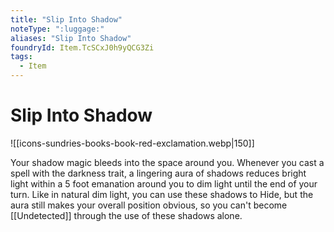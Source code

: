 ```yaml
---
title: "Slip Into Shadow"
noteType: ":luggage:"
aliases: "Slip Into Shadow"
foundryId: Item.TcSCxJ0h9yQCG3Zi
tags:
  - Item
---
```


# Slip Into Shadow
![[icons-sundries-books-book-red-exclamation.webp|150]]

Your shadow magic bleeds into the space around you. Whenever you cast a spell with the darkness trait, a lingering aura of shadows reduces bright light within a 5 foot emanation around you to dim light until the end of your turn. Like in natural dim light, you can use these shadows to Hide, but the aura still makes your overall position obvious, so you can't become [[Undetected]] through the use of these shadows alone.
